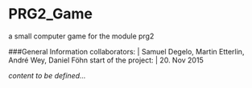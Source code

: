 # PRG2_Game
a small computer game for the module prg2

###General Information
collaborators: | Samuel Degelo, Martin Etterlin, André Wey, Daniel Föhn
start of the project: | 20. Nov 2015

*content to be defined...*

